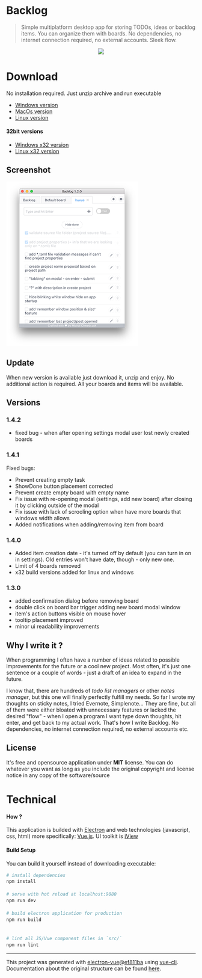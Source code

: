# Backlog

> Simple multiplatform desktop app for storing TODOs, ideas or backlog items. 
> You can organize them with boards. No dependencies, no internet connection required, 
> no external accounts. Sleek flow.

<p align="center">
<img src="https://github.com/czytelny/backlog/raw/master/logo.png">
</p>


# Download
No installation required. Just unzip archive and run executable
- [Windows version](https://github.com/czytelny/backlog/releases/download/v1.4.2/Backlog-win32-x64.zip)
- [MacOs version](https://github.com/czytelny/backlog/releases/download/v1.4.2/Backlog-darwin-x64.zip) 
- [Linux version](https://github.com/czytelny/backlog/releases/download/v1.4.2/Backlog-linux-x64.tar.gz)

#### 32bit versions
- [Windows x32 version](https://github.com/czytelny/backlog/releases/download/v1.4.2/Backlog-win32-ia32.zip)
- [Linux x32 version](https://github.com/czytelny/backlog/releases/download/v1.4.2/Backlog-linux-ia32.tar.gz)

## Screenshot
![image](screenshot.png)

## Update
When new version is available just download it, unzip and enjoy. No additional action is required. All your boards and items will be available.

## Versions
### 1.4.2
- fixed bug - when after opening settings modal user lost newly created boards
 
### 1.4.1
Fixed bugs:
- Prevent creating empty task
- ShowDone button placement corrected
- Prevent create empty board with empty name
- Fix issue with re-opening modal (settings, add new board) after closing it by clicking outside of the modal
- Fix issue with lack of scrooling option when have more boards that windows width allows
- Added notifications when adding/removing item from board

### 1.4.0
- Added item creation date - it's turned off by default (you can turn in on in settings). Old entries won't have date, though - only new one.
- Limit of 4 boards removed
- x32 build versions added for linux and windows

### 1.3.0
- added confirmation dialog before removing board
- double click on board bar trigger adding new board modal window
- item's action buttons visible on mouse hover 
- tooltip placement improved
- minor ui readability improvements

## Why I write it ?
When programming I often have a number of ideas related to possible improvements for the future or a cool new project. Most often, it's just one sentence or a couple of words - just a draft of an idea to expand in the future. 

I know that, there are hundreds of *todo list managers* or other *notes manager*,
but this one will finally perfectly fulfill my needs. So far I wrote my thoughts on sticky notes, I tried Evernote, Simplenote... 
They are fine, but all of them were either bloated with unnecessary features or lacked the desired "flow" - 
when I open a program I want type down thoughts, hit enter, and get back to my actual work. That's how I write Backlog. No dependencies, no internet connection required, no external accounts etc.

## License
It's free and opensource application under **MIT** license. You can do whatever you want as long as you include the original copyright and license notice in any copy of the software/source

# Technical
#### How ?
This application is builded with [Electron](https://electron.atom.io) and web technologies (javascript, css, html) more specifically: [Vue.js](https://vuejs.org). UI toolkit is [iView](https://www.iviewui.com/)

#### Build Setup
You can build it yourself instead of downloading executable:

``` bash
# install dependencies
npm install

# serve with hot reload at localhost:9080
npm run dev

# build electron application for production
npm run build


# lint all JS/Vue component files in `src/`
npm run lint

```

---

This project was generated with [electron-vue](https://github.com/SimulatedGREG/electron-vue)@[ef811ba](https://github.com/SimulatedGREG/electron-vue/tree/ef811ba974d696ee965da747315f20a034ebc590) using [vue-cli](https://github.com/vuejs/vue-cli). Documentation about the original structure can be found [here](https://simulatedgreg.gitbooks.io/electron-vue/content/index.html).
